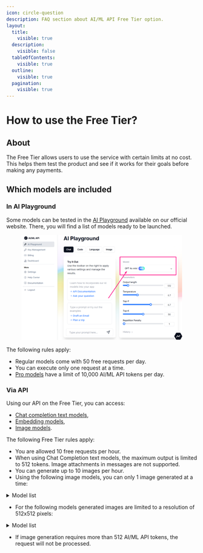 ```yaml
---
icon: circle-question
description: FAQ section about AI/ML API Free Tier option.
layout:
  title:
    visible: true
  description:
    visible: false
  tableOfContents:
    visible: true
  outline:
    visible: true
  pagination:
    visible: true
---
```


# How to use the Free Tier?

## About

The Free Tier allows users to use the service with certain limits at no cost. This helps them test the product and see if it works for their goals before making any payments.

## Which models are included

### **In AI Playground**

Some models can be tested in the [AI Playground](https://aimlapi.com/app/) available on our official website. There, you will find a list of models ready to be launched.&#x20;

<figure><img src="../.gitbook/assets/playground-model-list.png" alt=""><figcaption></figcaption></figure>

The following rules apply:

* Regular models come with 50 free requests per day.
* You can execute only one request at a time.
* [Pro models](pro-models.md) have a limit of 10,000 AI/ML API tokens per day.

### **Via API**

Using our API on the Free Tier, you can access:

* [Chat completion text models](../api-references/text-models-llm/chat-completion.md),
* [Embedding models](broken-reference),
* [Image models](../api-references/image-models/).

The following Free Tier rules apply:

* You are allowed 10 free requests per hour.
* When using Chat Completion text models, the maximum output is limited to 512 tokens. Image attachments in messages are not supported.
* You can generate up to 10 images per hour.&#x20;
* Using the following image models, you can only 1 image generated at a time:

<details>

<summary>Model list</summary>

* flux/schnell&#x20;
* flux-pro&#x20;
* flux-pro/v1.1&#x20;
* flux-pro/v1.1-ultra
* flux/dev
* flux/dev/image-to-image
* flux-realism
* stable-diffusion-v3-medium&#x20;
* stable-diffusion-v35-large
* recraft-v3

</details>

* For the following models generated images are limited to a resolution of 512x512 pixels:

<details>

<summary>Model list</summary>

* dall-e-2
* dall-e-3
* stabilityai/stable-diffusion-xl-base-1.0

</details>

* If image generation requires more than 512 AI/ML API tokens, the request will not be processed.

